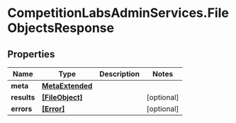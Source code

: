 # CompetitionLabsAdminServices.FileObjectsResponse

## Properties

Name | Type | Description | Notes
------------ | ------------- | ------------- | -------------
**meta** | [**MetaExtended**](MetaExtended.md) |  | 
**results** | [**[FileObject]**](FileObject.md) |  | [optional] 
**errors** | [**[Error]**](Error.md) |  | [optional] 


